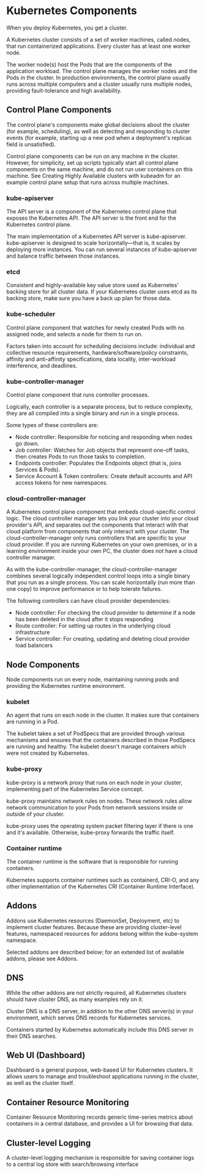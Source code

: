 # Kubernetes Components

When you deploy Kubernetes, you get a cluster.

A Kubernetes cluster consists of a set of worker machines, called nodes, that run containerized applications. 
Every cluster has at least one worker node.

The worker node(s) host the Pods that are the components of the application workload. 
The control plane manages the worker nodes and the Pods in the cluster. In production environments, the control plane usually runs across multiple computers and a cluster usually runs multiple nodes, providing fault-tolerance and high availability.

## Control Plane Components
The control plane's components make global decisions about the cluster (for example, scheduling), as well as detecting and responding to cluster events (for example, starting up a new pod when a deployment's replicas field is unsatisfied).

Control plane components can be run on any machine in the cluster. However, for simplicity, set up scripts typically start all control plane components on the same machine, and do not run user containers on this machine. See Creating Highly Available clusters with kubeadm for an example control plane setup that runs across multiple machines.

### kube-apiserver
The API server is a component of the Kubernetes control plane that exposes the Kubernetes API. The API server is the front end for the Kubernetes control plane.

The main implementation of a Kubernetes API server is kube-apiserver. kube-apiserver is designed to scale horizontally—that is, it scales by deploying more instances. You can run several instances of kube-apiserver and balance traffic between those instances.

### etcd
Consistent and highly-available key value store used as Kubernetes' backing store for all cluster data.
If your Kubernetes cluster uses etcd as its backing store, make sure you have a back up plan for those data.

### kube-scheduler
Control plane component that watches for newly created Pods with no assigned node, and selects a node for them to run on.

Factors taken into account for scheduling decisions include: individual and collective resource requirements, hardware/software/policy constraints, affinity and anti-affinity specifications, data locality, inter-workload interference, and deadlines.

### kube-controller-manager
Control plane component that runs controller processes.

Logically, each controller is a separate process, but to reduce complexity, they are all compiled into a single binary and run in a single process.

Some types of these controllers are:
- Node controller: Responsible for noticing and responding when nodes go down.
- Job controller: Watches for Job objects that represent one-off tasks, then creates Pods to run those tasks to completion.
- Endpoints controller: Populates the Endpoints object (that is, joins Services & Pods).
- Service Account & Token controllers: Create default accounts and API access tokens for new namespaces.

### cloud-controller-manager
A Kubernetes control plane component that embeds cloud-specific control logic. The cloud controller manager lets you link your cluster into your cloud provider's API, and separates out the components that interact with that cloud platform from components that only interact with your cluster.
The cloud-controller-manager only runs controllers that are specific to your cloud provider. If you are running Kubernetes on your own premises, or in a learning environment inside your own PC, the cluster does not have a cloud controller manager.

As with the kube-controller-manager, the cloud-controller-manager combines several logically independent control loops into a single binary that you run as a single process. You can scale horizontally (run more than one copy) to improve performance or to help tolerate failures.

The following controllers can have cloud provider dependencies:
- Node controller: For checking the cloud provider to determine if a node has been deleted in the cloud after it stops responding
- Route controller: For setting up routes in the underlying cloud infrastructure
- Service controller: For creating, updating and deleting cloud provider load balancers


## Node Components
Node components run on every node, maintaining running pods and providing the Kubernetes runtime environment.

### kubelet
An agent that runs on each node in the cluster. It makes sure that containers are running in a Pod.

The kubelet takes a set of PodSpecs that are provided through various mechanisms and ensures that the containers described in those PodSpecs are running and healthy. The kubelet doesn't manage containers which were not created by Kubernetes.

### kube-proxy
kube-proxy is a network proxy that runs on each node in your cluster, implementing part of the Kubernetes Service concept.

kube-proxy maintains network rules on nodes. These network rules allow network communication to your Pods from network sessions inside or outside of your cluster.

kube-proxy uses the operating system packet filtering layer if there is one and it's available. Otherwise, kube-proxy forwards the traffic itself.

### Container runtime
The container runtime is the software that is responsible for running containers.

Kubernetes supports container runtimes such as containerd, CRI-O, and any other implementation of the Kubernetes CRI (Container Runtime Interface).

## Addons
Addons use Kubernetes resources (DaemonSet, Deployment, etc) to implement cluster features. Because these are providing cluster-level features, namespaced resources for addons belong within the kube-system namespace.

Selected addons are described below; for an extended list of available addons, please see Addons.

## DNS
While the other addons are not strictly required, all Kubernetes clusters should have cluster DNS, as many examples rely on it.

Cluster DNS is a DNS server, in addition to the other DNS server(s) in your environment, which serves DNS records for Kubernetes services.

Containers started by Kubernetes automatically include this DNS server in their DNS searches.

## Web UI (Dashboard)
Dashboard is a general purpose, web-based UI for Kubernetes clusters. It allows users to manage and troubleshoot applications running in the cluster, as well as the cluster itself.

## Container Resource Monitoring
Container Resource Monitoring records generic time-series metrics about containers in a central database, and provides a UI for browsing that data.

## Cluster-level Logging
A cluster-level logging mechanism is responsible for saving container logs to a central log store with search/browsing interface
